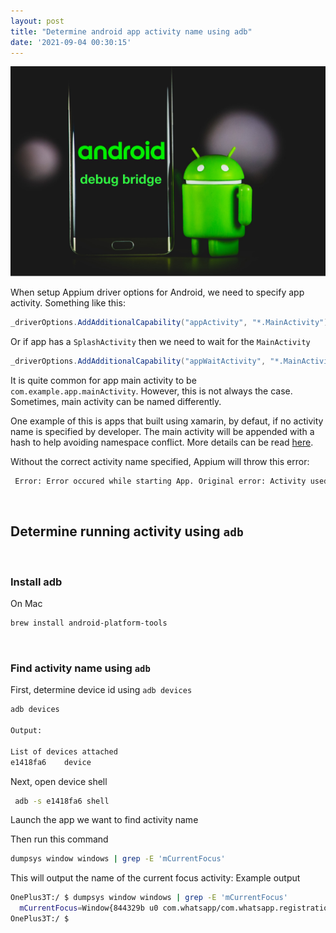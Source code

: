 ```yaml
---
layout: post
title: "Determine android app activity name using adb"
date: '2021-09-04 00:30:15'
---
```


![Android Debug Bridge](./AndroidDebugBridgeImage.png)

When setup Appium driver options for Android, we need to specify app activity. Something like this:

```csharp
_driverOptions.AddAdditionalCapability("appActivity", "*.MainActivity");
```
Or if app has a `SplashActivity` then we need to wait for the `MainActivity`

```csharp
_driverOptions.AddAdditionalCapability("appWaitActivity", "*.MainActivity");
```

It is quite common for app main activity to be `com.example.app.mainActivity`. However, this is not always the case. Sometimes, main activity can be named differently.

One example of this is apps that built using xamarin, by defaut, if no activity name is specified by developer. The main activity will be appended with a hash to help avoiding namespace conflict. More details can be read [here](https://docs.microsoft.com/en-au/xamarin/android/platform/android-manifest).

Without the correct activity name specified, Appium will throw this error:
```bash
 Error: Error occured while starting App. Original error: Activity used to start app doesn't exist or cannot be launched! Make sure it exists and is a launchable activit
```

<br/>

## Determine running activity using `adb`

<br/>

### Install adb
On Mac 
```bash
brew install android-platform-tools
```

<br/>

### Find activity name using `adb`

First, determine device id using `adb devices`
```bash
adb devices

Output:

List of devices attached
e1418fa6	device
```

Next, open device shell
```bash
 adb -s e1418fa6 shell
```

Launch the app we want to find activity name

Then run this command
```bash
dumpsys window windows | grep -E 'mCurrentFocus'    
```

This will output the name of the current focus activity:
Example output
```bash
OnePlus3T:/ $ dumpsys window windows | grep -E 'mCurrentFocus' 
  mCurrentFocus=Window{844329b u0 com.whatsapp/com.whatsapp.registration.EULA}
OnePlus3T:/ $ 
```




